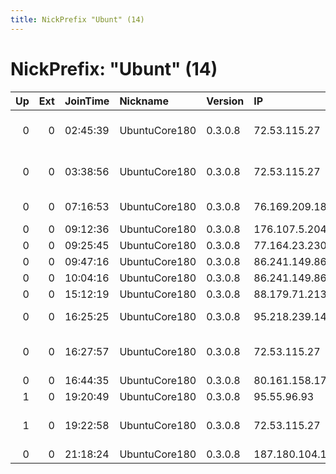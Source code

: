 ```yaml
---
title: NickPrefix "Ubunt" (14)
---
```


# NickPrefix: "Ubunt" (14)

|   Up |   Ext | JoinTime   | Nickname      | Version   | IP              | AS                              | CC   |   ORp |   Dirp | OS    | Contact   |   eFamMembers |
|-----:|------:|:-----------|:--------------|:----------|:----------------|:--------------------------------|:-----|------:|-------:|:------|:----------|--------------:|
|    0 |     0 | 02:45:39   | UbuntuCore180 | 0.3.0.8   | 72.53.115.27    | DISTRIBUTEL COMMUNICATIONS LTD. | ca   | 38093 |      0 | Linux | None      |             1 |
|    0 |     0 | 03:38:56   | UbuntuCore180 | 0.3.0.8   | 72.53.115.27    | DISTRIBUTEL COMMUNICATIONS LTD. | ca   | 34321 |      0 | Linux | None      |             1 |
|    0 |     0 | 07:16:53   | UbuntuCore180 | 0.3.0.8   | 76.169.209.184  | Time Warner Cable Internet LLC  | us   | 35586 |      0 | Linux | None      |             1 |
|    0 |     0 | 09:12:36   | UbuntuCore180 | 0.3.0.8   | 176.107.5.204   | KETIS Ltd.                      | ru   | 38687 |      0 | Linux | None      |             1 |
|    0 |     0 | 09:25:45   | UbuntuCore180 | 0.3.0.8   | 77.164.23.230   | KPN B.V.                        | nl   | 42572 |      0 | Linux | None      |             1 |
|    0 |     0 | 09:47:16   | UbuntuCore180 | 0.3.0.8   | 86.241.149.86   | Orange                          | fr   | 43129 |      0 | Linux | None      |             1 |
|    0 |     0 | 10:04:16   | UbuntuCore180 | 0.3.0.8   | 86.241.149.86   | Orange                          | fr   | 45097 |      0 | Linux | None      |             1 |
|    0 |     0 | 15:12:19   | UbuntuCore180 | 0.3.0.8   | 88.179.71.213   | Free SAS                        | fr   | 39199 |      0 | Linux | None      |             1 |
|    0 |     0 | 16:25:25   | UbuntuCore180 | 0.3.0.8   | 95.218.239.146  | Saudi Telecom Company JSC       | sa   | 40601 |      0 | Linux | None      |             1 |
|    0 |     0 | 16:27:57   | UbuntuCore180 | 0.3.0.8   | 72.53.115.27    | DISTRIBUTEL COMMUNICATIONS LTD. | ca   | 35681 |      0 | Linux | None      |             1 |
|    0 |     0 | 16:44:35   | UbuntuCore180 | 0.3.0.8   | 80.161.158.177  | Tele Danmark                    | dk   | 40211 |      0 | Linux | None      |             1 |
|    1 |     0 | 19:20:49   | UbuntuCore180 | 0.3.0.8   | 95.55.96.93     | PJSC Rostelecom                 | ru   | 44097 |      0 | Linux | None      |             1 |
|    1 |     0 | 19:22:58   | UbuntuCore180 | 0.3.0.8   | 72.53.115.27    | DISTRIBUTEL COMMUNICATIONS LTD. | ca   | 41275 |      0 | Linux | None      |             1 |
|    0 |     0 | 21:18:24   | UbuntuCore180 | 0.3.0.8   | 187.180.104.131 | CLARO S.A.                      | br   | 39341 |      0 | Linux | None      |             1 |
